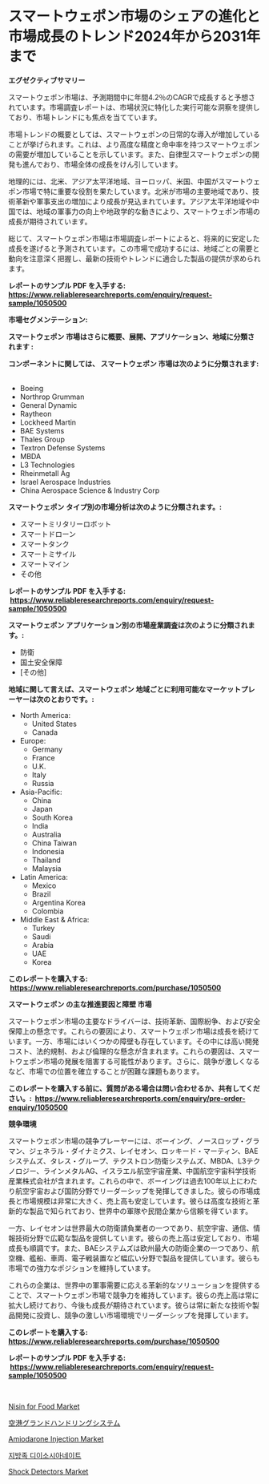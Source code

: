 <p><h1>スマートウェポン市場のシェアの進化と市場成長のトレンド2024年から2031年まで</h1></p><p><strong>エグゼクティブサマリー</strong></p>
<p><p>スマートウェポン市場は、予測期間中に年間4.2％のCAGRで成長すると予想されています。市場調査レポートは、市場状況に特化した実行可能な洞察を提供しており、市場トレンドにも焦点を当てています。</p><p>市場トレンドの概要としては、スマートウェポンの日常的な導入が増加していることが挙げられます。これは、より高度な精度と命中率を持つスマートウェポンの需要が増加していることを示しています。また、自律型スマートウェポンの開発も進んでおり、市場全体の成長をけん引しています。</p><p>地理的には、北米、アジア太平洋地域、ヨーロッパ、米国、中国がスマートウェポン市場で特に重要な役割を果たしています。北米が市場の主要地域であり、技術革新や軍事支出の増加により成長が見込まれています。アジア太平洋地域や中国では、地域の軍事力の向上や地政学的な動きにより、スマートウェポン市場の成長が期待されています。</p><p>総じて、スマートウェポン市場は市場調査レポートによると、将来的に安定した成長を遂げると予測されています。この市場で成功するには、地域ごとの需要と動向を注意深く把握し、最新の技術やトレンドに適合した製品の提供が求められます。</p></p>
<p><strong>レポートのサンプル PDF を入手する: <a href="https://www.reliableresearchreports.com/enquiry/request-sample/1050500">https://www.reliableresearchreports.com/enquiry/request-sample/1050500</a></strong></p>
<p><strong>市場セグメンテーション:</strong></p>
<p><strong> スマートウェポン 市場はさらに概要、展開、アプリケーション、地域に分類されます :</strong></p>
<p><strong>コンポーネントに関しては、 スマートウェポン 市場は次のように分類されます: &nbsp;</strong></p>
<p><ul><li>Boeing</li><li>Northrop Grumman</li><li>General Dynamic</li><li>Raytheon</li><li>Lockheed Martin</li><li>BAE Systems</li><li>Thales Group</li><li>Textron Defense Systems</li><li>MBDA</li><li>L3 Technologies</li><li>Rheinmetall Ag</li><li>Israel Aerospace Industries</li><li>China Aerospace Science & Industry Corp</li></ul></p>
<p><strong> スマートウェポン タイプ別の市場分析は次のように分類されます。:</strong></p>
<p><ul><li>スマートミリタリーロボット</li><li>スマートドローン</li><li>スマートタンク</li><li>スマートミサイル</li><li>スマートマイン</li><li>その他</li></ul></p>
<p><strong>レポートのサンプル PDF を入手する: &nbsp;<a href="https://www.reliableresearchreports.com/enquiry/request-sample/1050500">https://www.reliableresearchreports.com/enquiry/request-sample/1050500</a></strong></p>
<p><strong> スマートウェポン アプリケーション別の市場産業調査は次のように分類されます。:</strong></p>
<p><ul><li>防衛</li><li>国土安全保障</li><li>[その他]</li></ul></p>
<p><strong>地域に関して言えば、スマートウェポン 地域ごとに利用可能なマーケットプレーヤーは次のとおりです。:</strong></p>
<p><ul>
    <li>
        North America:
        <ul>
            <li>United States</li>
            <li>Canada</li>
        </ul>
    </li>
    <li>
        Europe:
        <ul>
            <li>Germany</li>
            <li>France</li>
            <li>U.K.</li>
            <li>Italy</li>
            <li>Russia</li>
        </ul>
    </li>
    <li>
        Asia-Pacific:
        <ul>
            <li>China</li>
            <li>Japan</li>
            <li>South Korea</li>
            <li>India</li>
            <li>Australia</li>
            <li>China Taiwan</li>
            <li>Indonesia</li>
            <li>Thailand</li>
            <li>Malaysia</li>
        </ul>
    </li>
    <li>
        Latin America:
        <ul>
            <li>Mexico</li>
            <li>Brazil</li>
            <li>Argentina Korea</li>
            <li>Colombia</li>
        </ul>
    </li>
    <li>
        Middle East & Africa:
        <ul>
            <li>Turkey</li>
            <li>Saudi</li>
            <li>Arabia</li>
            <li>UAE</li>
            <li>Korea</li>
        </ul>
    </li>
    </ul></p>
<p><strong>このレポートを購入する: &nbsp;<a href="https://www.reliableresearchreports.com/purchase/1050500">https://www.reliableresearchreports.com/purchase/1050500</a></strong></p>
<p><strong>スマートウェポン の主な推進要因と障壁 市場</strong></p>
<p><p>スマートウェポン市場の主要なドライバーは、技術革新、国際紛争、および安全保障上の懸念です。これらの要因により、スマートウェポン市場は成長を続けています。一方、市場にはいくつかの障壁も存在しています。その中には高い開発コスト、法的規制、および倫理的な懸念が含まれます。これらの要因は、スマートウェポン市場の発展を阻害する可能性があります。さらに、競争が激しくなるなど、市場での位置を確立することが困難な課題もあります。</p></p>
<p><strong>このレポートを購入する前に、質問がある場合は問い合わせるか、共有してください。:&nbsp; <a href="https://www.reliableresearchreports.com/enquiry/pre-order-enquiry/1050500">https://www.reliableresearchreports.com/enquiry/pre-order-enquiry/1050500</a></strong></p>
<p><strong>競争環境</strong></p>
<p><p>スマートウェポン市場の競争プレーヤーには、ボーイング、ノースロップ・グラマン、ジェネラル・ダイナミクス、レイセオン、ロッキード・マーティン、BAEシステムズ、タレス・グループ、テクストロン防衛システムズ、MBDA、L3テクノロジー、ラインメタルAG、イスラエル航空宇宙産業、中国航空宇宙科学技術産業株式会社が含まれます。これらの中で、ボーイングは過去100年以上にわたり航空宇宙および国防分野でリーダーシップを発揮してきました。彼らの市場成長と市場規模は非常に大きく、売上高も安定しています。彼らは高度な技術と革新的な製品で知られており、世界中の軍隊や民間企業から信頼を得ています。</p><p>一方、レイセオンは世界最大の防衛請負業者の一つであり、航空宇宙、通信、情報技術分野で広範な製品を提供しています。彼らの売上高は安定しており、市場成長も順調です。また、BAEシステムズは欧州最大の防衛企業の一つであり、航空機、艦船、車両、電子戦装置など幅広い分野で製品を提供しています。彼らも市場での強力なポジションを維持しています。</p><p>これらの企業は、世界中の軍事需要に応える革新的なソリューションを提供することで、スマートウェポン市場で競争力を維持しています。彼らの売上高は常に拡大し続けており、今後も成長が期待されています。彼らは常に新たな技術や製品開発に投資し、競争の激しい市場環境でリーダーシップを発揮しています。</p></p>
<p><strong>このレポートを購入する: &nbsp; <a href="https://www.reliableresearchreports.com/purchase/1050500">https://www.reliableresearchreports.com/purchase/1050500</a></strong></p>
<p><strong>レポートのサンプル PDF を入手する: &nbsp;<a href="https://www.reliableresearchreports.com/enquiry/request-sample/1050500">https://www.reliableresearchreports.com/enquiry/request-sample/1050500</a></strong><strong></strong></p>
<p>&nbsp;</p>
<p><p><a href="https://issuu.com/reportprime-2/docs/nisin-for-food-market-size-2030.pptx">Nisin for Food Market</a></p><p><a href="https://github.com/zjkmgcs938405/Market-Research-Report-List-1/blob/main/2348481186344.md">空港グランドハンドリングシステム</a></p><p><a href="https://pretty-mail-caf.notion.site/Amiodarone-Injection-Market-Offers-Provide-Insightful-Data-for-the-Time-Period-from-2024-to-2031-and-483c64ef7c3e48e59681bd49aa2aeb07">Amiodarone Injection Market</a></p><p><a href="https://github.com/vsnao330707/Market-Research-Report-List-1/blob/main/4053129186249.md">지방족 디이소시아네이트</a></p><p><a href="https://view.publitas.com/reportprime-1/shock-detectors-market-provides-detailed-segmentation-of-this-market-based-on-type-application-and-region-and-forecast-for-the-period-from-2024-2031/">Shock Detectors Market</a></p></p>